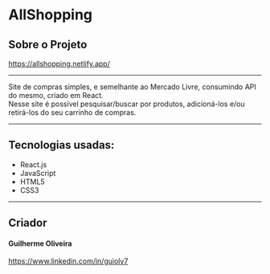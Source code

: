 <h1>AllShopping</h1>

<h2>Sobre o Projeto</h2>

<a href="https://allshopping.netlify.app/">https://allshopping.netlify.app/</a><hr>

Site de compras simples, e semelhante ao Mercado Livre, consumindo API do mesmo, criado em React.<br>
Nesse site é possível pesquisar/buscar por produtos, adicioná-los e/ou retirá-los do seu carrinho de compras.<hr>

<h2>Tecnologias usadas:</h2>
<ul>
  <li>React.js</li>
  <li>JavaScript</li>
  <li>HTML5</li>
  <li>CSS3</li>
</ul><hr>

<h2>Criador</h2>
<h4>Guilherme Oliveira</h4>
<a href="https://www.linkedin.com/in/guiolv7">https://www.linkedin.com/in/guiolv7</a>
